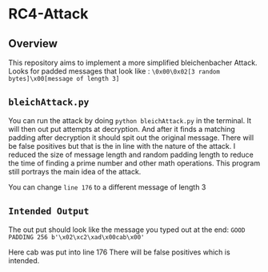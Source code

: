 # RC4-Attack

## Overview
This repository aims to implement a more simplified bleichenbacher Attack. 
Looks for padded messages that look like : 
`\0x00\0x02[3 random bytes]\x00[message of length 3]`

## `bleichAttack.py`
You can run the attack by doing `python bleichAttack.py` in the terminal.
It will then out put attempts at decryption. And after it finds a matching padding
after decryption it should spit out the original message. There will be false positives
but that is the in line with the nature of the attack. I reduced the size of message length and random padding length to reduce the time of finding a prime number and other math operations. This program still portrays the main idea of the attack.

You can change `line 176` to a different message of length 3

## `Intended Output`
The out put should look like the message you typed out at the end:
`GOOD PADDING
256
b'\x02\xc2\xad\x00cab\x00'`

Here cab was put into line 176
There will be false positives which is intended.
